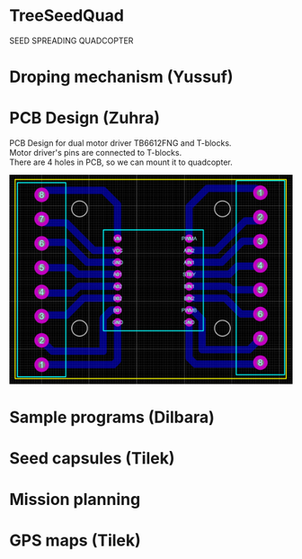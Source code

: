 # TreeSeedQuad
SEED SPREADING QUADCOPTER

# Droping mechanism (Yussuf)

# PCB Design (Zuhra)
PCB Design for dual motor driver TB6612FNG and T-blocks.<br />
Motor driver's pins are connected to T-blocks.<br />
There are 4 holes in PCB, so we can mount it to quadcopter.

![PCB Design](PCB_design.png)

# Sample programs (Dilbara)

# Seed capsules (Tilek)

# Mission planning

# GPS maps (Tilek)
